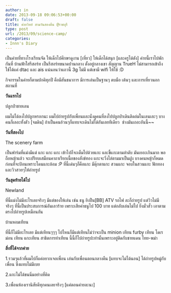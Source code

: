 ```yaml
---
author: in
date: 2013-09-18 09:06:53+00:00
draft: false
title: ค่ายวิทย์ สามวันสองคืน @ราชบุรี
type: post
url: /2013/09/science-camp/
categories:
- Innn's Diary
---
```


เป็นค่ายที่ทางโรงเรียนจัด ให้เด็กไปศึกษาดูงาน [เที่ยว] ให้เด็กได้สนุก [และครูได้ตัง] ค่ายนี้เราไปพักกันที่ บ้านฟ้าใสรีสอร์ท เป็นรีสอร์ทขนาดปานกลาง ตั้งอยู่กลางเขา สัญญาน TrueH ไม่สามารถเข้าถึง ใช้ได้แค่ dtac และ ais แน่นอนว่าแถวนี้ 3g ไม่มี แต่เขามี wifi ให้ใช้ :D




กิจกรรมในค่ายก็ตามปกคิทุกปี คือมีสันธนาการ มีการเล่นเป็นฐานๆ ตบมือ เต้นๆ และการเที่ยวนอกสถานที่

**วันแรกไป**

ปลูกป่าชายเลน

ผมไม่ได้ลงไปปลูกหรอกนะ ผมไปถ่ายรูปกับเพื่อนและนั่งดูคนที่ลงไปปลูกป่าเดินติดล่มในเลนเละๆ บางคนก็เลอะทั้งตัว [จมดิน] ถ้าเป็นคนอ้วนๆก็แทบจะเดินไม่ได้กันเลยทีเดียว  ช่างมันเถอะอันนี้~~

**วันที่สองไป**

The scenery farm

เป็นฟาร์มที่แม่งมีแต่ แกะ แกะ แกะ เข้าไปก็จะเต็มไปด้วยแกะ และขี้แกะตามลำดับ มันเยอะเกินมาก พอถือหญ้าแล้ว จะเปรียบเสมือนคาถาเรียกเนื้อของสังข์ทอง แกะจะวิ่งไล่ตามมาเป็นฝูง บางคนหญ้าก็หมดก่อนที่จะป้อนเพราะโดนแกะล้อม :P ที่นี้เด่นๆก็คือแกะ มีตุ๊กตาแกะ สวนแกะ จอบในสวนแกะ ฟักทอง และวิวสวยๆให้ถ่ายรูป

**วันสุดท้ายได้ไป**

Newland

ที่นี้แม่งไม่มีอะไรเลยจริงๆ มีแต่ของให้เล่น เช่น ธนู ยิงปืน[BB] ATV รถไฟ ละก็ถ่ายรูป แต่วิวไม่มีจริงๆ ที่นี้เป็นประสบการณ์อันเลวร้าย เพราะเสียค่าธนูไป 100 บาท แต่กลับเล่นไม่ไป ยิ่งมั่วสั่ว เอาตามตรงไปถ่ายรูปเหมือนกัน

บ้านหอมเทียน

ที่นี้ก็ไม่มีอะไรเลย มีแต่เทียนๆๆๆ ไปไหนก็มีแต่เทียนไม่ว่าจะเป็น minion เทียน furby เทียน โดเรม่อน เทียน แกะเทียน สาธิตการทำเทียน นี้นี้ก็ไปถ่ายรูปะท่านั้นเพราะอยู่ติดกับชายแดน ไทย-พม่า

**สิ่งที่ได้จากค่าย**

1.รวมๆแล้วที่ผมไปก็แค่อยากเจอเพื่อน เล่นกับเพื่อนตอนกลางคืน [แทบจะไม่ได้นอน] ได้ถ่ายรูปหมู่กับเพื่อน ซึ่งแทบไม่มีเบย

2.แกะไม่ได้ขนนิ่มอย่างที่คิด

3.เพื่อนห้องเรานิสัยดีทุกคนเลยจริงๆ [แค่ตอนค่ายละนะ]


